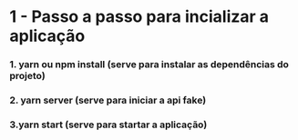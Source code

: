 # 1 - Passo a passo para incializar a aplicação

### 1. yarn ou npm install (serve para instalar as dependências do projeto)

### 2. yarn server (serve para iniciar a api fake)

### 3.yarn start (serve para startar a aplicação)
